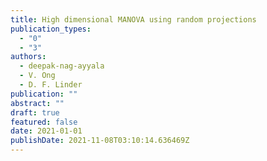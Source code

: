 ```yaml
---
title: High dimensional MANOVA using random projections
publication_types:
  - "0"
  - "3"
authors:
  - deepak-nag-ayyala
  - V. Ong
  - D. F. Linder
publication: ""
abstract: ""
draft: true
featured: false
date: 2021-01-01
publishDate: 2021-11-08T03:10:14.636469Z
---
```

